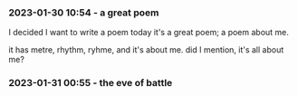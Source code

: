 
### 2023-01-30 10:54 - a great poem

I decided I want to write a poem today
it's a great poem; a poem about me.

it has metre, rhythm, ryhme,
and it's about me.
did I mention, it's all about me?

### 2023-01-31 00:55 - the eve of battle
